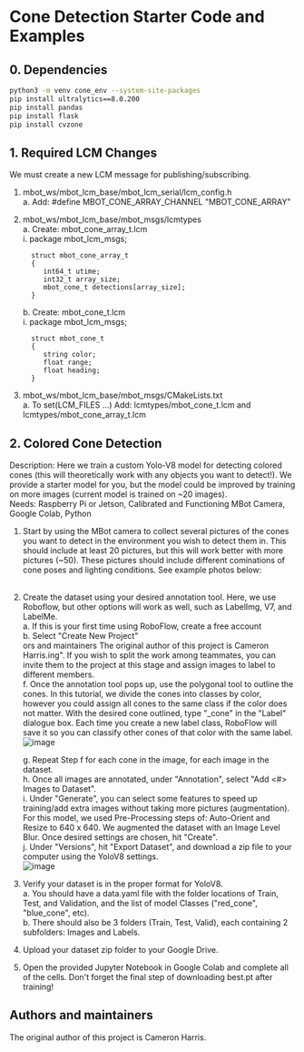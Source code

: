 
# Cone Detection Starter Code and Examples

## 0. Dependencies
```bash
python3 -m venv cone_env --system-site-packages
pip install ultralytics==8.0.200
pip install pandas
pip install flask
pip install cvzone
```


## 1. Required LCM Changes
   We must create a new LCM message for publishing/subscribing. <br />
   1. mbot_ws/mbot_lcm_base/mbot_lcm_serial/lcm_config.h<br />
      a. Add: #define MBOT_CONE_ARRAY_CHANNEL "MBOT_CONE_ARRAY"
   2. mbot_ws/mbot_lcm_base/mbot_msgs/lcmtypes<br />
      a. Create: mbot_cone_array_t.lcm<br />
         i. package mbot_lcm_msgs;

            struct mbot_cone_array_t
            {
               int64_t utime;
               int32_t array_size;
               mbot_cone_t detections[array_size];
            }

      b. Create: mbot_cone_t.lcm<br />
         i. package mbot_lcm_msgs;

            struct mbot_cone_t
            {
               string color;
               float range;
               float heading;
            }

   3. mbot_ws/mbot_lcm_base/mbot_msgs/CMakeLists.txt<br />
      a. To set(LCM_FILES ...) Add: lcmtypes/mbot_cone_t.lcm and lcmtypes/mbot_cone_array_t.lcm

## 2. Colored Cone Detection
   Description: Here we train a custom Yolo-V8 model for detecting colored cones (this will theoretically work with any objects you want to detect!). We provide a starter model for you, but the model could be improved by training on more images (current model is trained on ~20 images).<br />
   Needs: Raspberry Pi or Jetson, Calibrated and Functioning MBot Camera, Google Colab, Python<br />

   1. Start by using the MBot camera to collect several pictures of the cones you want to detect in the environment you wish to detect them in. This should include at least 20 pictures, but this will work better with more pictures (~50). These pictures should include different cominations of cone poses and lighting conditions. See example photos below:<br />
      <insert example pictures><br />
   2. Create the dataset using your desired annotation tool. Here, we use Roboflow, but other options will work as well, such as LabelImg, V7, and LabelMe.<br />
      a. If this is your first time using RoboFlow, create a free account<br />
      b. Select "Create New Project"<br />ors and maintainers
The original author of this project is Cameron Harris.ing". If you wish to split the work among teammates, you can invite them to the project at this stage and assign images to label to different members.<br />
      f. Once the annotation tool pops up, use the polygonal tool to outline the cones. In this tutorial, we divide the cones into classes by color, however you could assign all cones to the same class if the color does not matter. With the desired cone outlined, type "<color>_cone" in the "Label" dialogue box. Each time you create a new label class, RoboFlow will save it so you can classify other cones of that color with the same label.<br />
      ![image](https://github.com/camharris99/mbot_cv/assets/122319358/e428483d-c5ca-4472-8494-da2458040325)<br />

      g. Repeat Step f for each cone in the image, for each image in the dataset.<br />
      h. Once all images are annotated, under "Annotation", select "Add <#> Images to Dataset".<br />
      i. Under "Generate", you can select some features to speed up training/add extra images without taking more pictures (augmentation). For this model, we used Pre-Processing steps of: Auto-Orient and Resize to 640 x 640. We augmented the dataset with an Image Level Blur. Once desired settings are chosen, hit "Create".<br />
      j. Under "Versions", hit "Export Dataset", and download a zip file to your computer using the YoloV8 settings.<br />
      ![image](https://github.com/camharris99/mbot_cv/assets/122319358/dc8305b5-7795-42ac-ae1f-d2d4adea7234)<br />
   3. Verify your dataset is in the proper format for YoloV8.<br />
      a. You should have a data.yaml file with the folder locations of Train, Test, and Validation, and the list of model Classes ("red_cone", "blue_cone", etc).<br />
      b. There should also be 3 folders (Train, Test, Valid), each containing 2 subfolders: Images and Labels.<br />
   4. Upload your dataset zip folder to your Google Drive.<br />
   5. Open the provided Jupyter Notebook in Google Colab and complete all of the cells. Don't forget the final step of downloading best.pt after training!


## Authors and maintainers
The original author of this project is Cameron Harris.